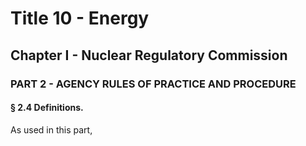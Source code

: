 
# Title 10 - Energy
## Chapter I - Nuclear Regulatory Commission
### PART 2 - AGENCY RULES OF PRACTICE AND PROCEDURE
#### § 2.4 Definitions.

As used in this part,
